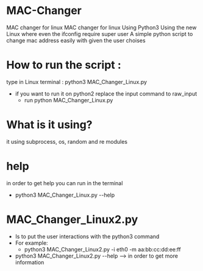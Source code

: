 # MAC-Changer
 MAC changer for linux
MAC changer for linux
Using Python3
Using the new Linux where even the ifconfig require super user
A simple python script to change mac address easily with given the user choises 

# How to run the script :
type in Linux terminal : python3 MAC_Changer_Linux.py

* if you want to run it on python2 replace the input command to raw_input
   * run python MAC_Changer_Linux.py

# What is it using?
it using subprocess, os, random and re modules 

# help
in order to get help you can run in the terminal
* python3 MAC_Changer_Linux.py --help


# MAC_Changer_Linux2.py
* Is to put the user interactions with the python3 command
* For example:
   * python3 MAC_Changer_Linux2.py -i eth0 -m aa:bb:cc:dd:ee:ff
* python3 MAC_Changer_Linux2.py --help --> in order to get more information